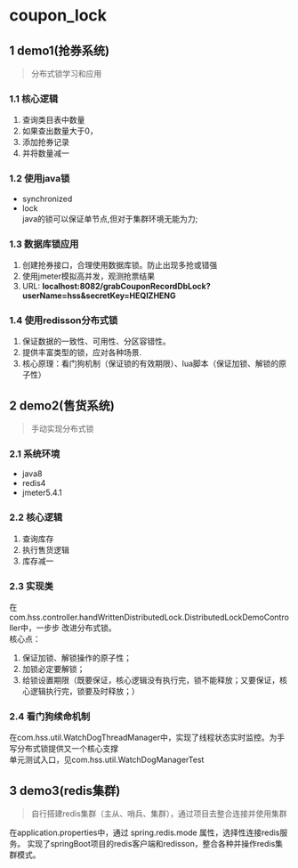 # coupon_lock

## 1 demo1(抢券系统)
> 分布式锁学习和应用
### 1.1 核心逻辑
1. 查询类目表中数量
2. 如果查出数量大于0，
3. 添加抢券记录
4. 并将数量减一

### 1.2 使用java锁
* synchronized
* lock  
java的锁可以保证单节点,但对于集群环境无能为力;

### 1.3 数据库锁应用
1. 创建抢券接口，合理使用数据库锁。防止出现多抢或错强
2. 使用jmeter模拟高并发，观测抢票结果
3. URL: **localhost:8082/grabCouponRecordDbLock?userName=hss&secretKey=HEQIZHENG**

### 1.4 使用redisson分布式锁
1. 保证数据的一致性、可用性、分区容错性。
2. 提供丰富类型的锁，应对各种场景.
3. 核心原理：看门狗机制（保证锁的有效期限）、lua脚本（保证加锁、解锁的原子性）

## 2 demo2(售货系统)
> 手动实现分布式锁
### 2.1 系统环境
* java8
* redis4
* jmeter5.4.1

### 2.2 核心逻辑
1. 查询库存
2. 执行售货逻辑
3. 库存减一

### 2.3 实现类 
在com.hss.controller.handWrittenDistributedLock.DistributedLockDemoController中，一步步
改进分布式锁。  
核心点：
1. 保证加锁、解锁操作的原子性；
2. 加锁必定要解锁；
3. 给锁设置期限（既要保证，核心逻辑没有执行完，锁不能释放；又要保证，核心逻辑执行完，锁要及时释放；）

### 2.4 看门狗续命机制
在com.hss.util.WatchDogThreadManager中，实现了线程状态实时监控。为手写分布式锁提供又一个核心支撑  
单元测试入口，见com.hss.util.WatchDogManagerTest

## 3 demo3(redis集群)
> 自行搭建redis集群（主从、哨兵、集群），通过项目去整合连接并使用集群

在application.properties中，通过 spring.redis.mode 属性，选择性连接redis服务。
实现了springBoot项目的redis客户端和redisson，整合各种并操作redis集群模式。 